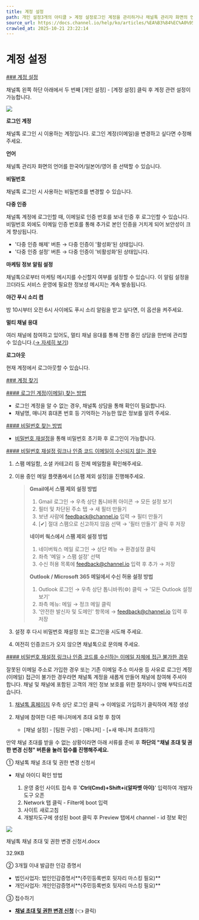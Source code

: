 ```yaml
---
title: 계정 설정
path: 개인 설정3개의 아티클 > 계정 설정로그인 계정을 관리하거나 채널톡 관리자 화면의 언어를 설정할 수 있어요.
source_url: https://docs.channel.io/help/ko/articles/%EA%B3%84%EC%A0%95-%EC%84%A4%EC%A0%95-f3e393ff
crawled_at: 2025-10-21 23:22:14
---
```


# 계정 설정

[### 계정 설정](#계정-설정-)

채널톡 왼쪽 하단 아래에서 두 번째 [개인 설정] - [계정 설정] 클릭 후 계정 관련 설정이 가능합니다.

![](https://cf.channel.io/document/spaces/6/articles/193574/revisions/331831/usermedia/683d6e913bda72dab18b)

**로그인 계정**

채널톡 로그인 시 이용하는 계정입니다. 로그인 계정(이메일)을 변경하고 싶다면 수정해 주세요.

**언어**

채널톡 관리자 화면의 언어를 한국어/일본어/영어 중 선택할 수 있습니다.

**비밀번호**

채널톡 로그인 시 사용하는 비밀번호를 변경할 수 있습니다.

**다중 인증**

채널톡 계정에 로그인할 때, 이메일로 인증 번호를 보내 인증 후 로그인할 수 있습니다. 비밀번호 외에도 이메일 인증 번호를 통해 추가로 본인 인증을 거치게 되어 보안성이 크게 향상됩니다.

* '다중 인증 해제' 버튼 → 다중 인증이 '활성화'된 상태입니다.
* '다중 인증 설정' 버튼 → 다중 인증이 '비활성화'된 상태입니다.

**마케팅 정보 알림 설정**

채널톡으로부터 마케팅 메시지를 수신할지 여부를 설정할 수 있습니다. 이 알림 설정을 끄더라도 서비스 운영에 필요한 정보성 메시지는 계속 발송됩니다.

**야간 푸시 소리 켬**

밤 10시부터 오전 6시 사이에도 푸시 소리 알림을 받고 싶다면, 이 옵션을 켜주세요.

**멀티 채널 응대**

여러 채널에 참여하고 있어도, 멀티 채널 응대를 통해 진행 중인 상담을 한번에 관리할 수 있습니다.([→ 자세히 보기](https://docs.channel.io/help/ko/articles/%EB%A9%80%ED%8B%B0-%EC%B1%84%EB%84%90-%EC%9D%91%EB%8C%80-643dcb1b))

**로그아웃**

현재 계정에서 로그아웃할 수 있습니다.

[### 계정 찾기](#계정-찾기)

[#### 로그인 계정(이메일) 찾는 방법](#로그인-계정(이메일)-찾는-방법)

* 로그인 계정을 알 수 없는 경우, 채널톡 상담을 통해 확인이 필요합니다.
* 채널명, 매니저 휴대폰 번호 등 기억하는 가능한 많은 정보를 알려 주세요.

[#### 비밀번호 찾는 방법](#비밀번호-찾는-방법)

* [비밀번호 재설정](https://desk.channel.io/#/password_reset)을 통해 비밀번호 초기화 후 로그인이 가능합니다.

[#### 비밀번호 재설정 링크나 인증 코드 이메일이 수신되지 않는 경우](#비밀번호-재설정-링크나-인증-코드-이메일이-수신되지-않는-경우)

1. 스팸 메일함, 소셜 카테고리 등 전체 메일함을 확인해주세요.
2. 이용 중인 메일 플랫폼에서 [스팸 제외 설정]을 진행해주세요.

   > **Gmail에서 스팸 제외 설정 방법**
   >
   > 1. Gmail 로그인 → 우측 상단 톱니바퀴 아이콘  → 모든 설정 보기
   > 2. 필터 및 차단된 주소 탭 → 새 필터 만들기
   > 3. 보낸 사람에 feedback@channel.io 입력 → 필터 만들기
   > 4. [✔] 절대 스팸으로 신고하지 않음 선택 → '필터 만들기' 클릭 후 저장
   >
   > **네이버 웍스에서 스팸 제외 설정 방법**
   >
   > 1. 네이버웍스 메일 로그인 → 상단 메뉴 → 환경설정 클릭
   > 2. 좌측 '메일 > 스팸 설정' 선택
   > 3. 수신 허용 목록에 feedback@channel.io 입력 후 추가 → 저장
   >
   > **Outlook / Microsoft 365 메일에서 수신 허용 설정 방법**
   >
   > 1. Outlook 로그인 → 우측 상단 톱니바퀴(⚙) 클릭 → '모든 Outlook 설정 보기'
   > 2. 좌측 메뉴: 메일 → 정크 메일 클릭
   > 3. '안전한 발신자 및 도메인' 항목에 → feedback@channel.io 입력 후 저장
3. 설정 후 다시 비밀번호 재설정 또는 로그인을 시도해 주세요.
4. 여전히 인증코드가 오지 않으면 채널톡으로 문의해 주세요.

[#### 비밀번호 재설정 링크나 인증 코드를 수신하는 이메일 자체에 접근 불가한 경우](#비밀번호-재설정-링크나-인증-코드를-수신하는-이메일-자체에-접근-불가한-경우)

잘못된 이메일 주소로 가입한 경우 또는 기존 이메일 주소 미사용 등 사유로 로그인 계정(이메일) 접근이 불가한 경우라면 채널톡 계정을 새롭게 만들어 채널에 참여해 주셔야 합니다. 채널 및 채널에 포함된 고객의 개인 정보 보호를 위한 절차이니 양해 부탁드리겠습니다.

1. [채널톡 홈페이지](https://channel.io/ko) 우측 상단 로그인 클릭 → 이메일로 가입하기 클릭하여 계정 생성
2. 채널에 참여한 다른 매니저에게 초대 요청 후 참여

   * [채널 설정] - [팀원 구성] - [매니저] - [+새 매니저 초대하기]

만약 채널 초대를 받을 수 없는 상황이라면 아래 서류를 준비 후 **하단의 "채널 초대 및 권한 변경 신청" 버튼을 눌러 접수를 진행해주세요.**

① 채널톡 채널 초대 및 권한 변경 신청서

* 채널 아이디 확인 방법

  1. 운영 중인 사이트 접속 후 '**Ctrl(Cmd)+Shift+i(알파벳 아이)**' 입력하여 개발자 도구 오픈
  2. Network 탭 클릭 - Filter에 boot 입력
  3. 사이트 새로고침
  4. 개발자도구에 생성된 boot 클릭 후 Preview 탭에서 channel - id 정보 확인

![](https://cf.channel.io/asset/file-icon/images/doc@2x.png)

채널톡 채널 초대 및 권한 변경 신청서.docx

32.9KB

② 3개월 이내 발급한 인감 증명서

* 법인사업자: 법인인감증명서**(주민등록번호 뒷자리 마스킹 필요)**
* 개인사업자: 개인인감증명서**(주민등록번호 뒷자리 마스킹 필요)**

③ 접수하기

* [**채널 초대 및 권한 변경 신청**](https://root.channel.io/workflows/784893) (👈 클릭)